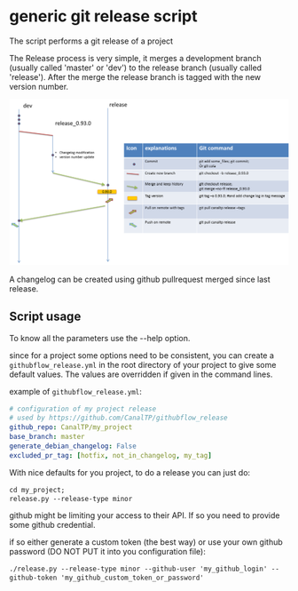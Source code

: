 # generic git release script
 
 The script performs a git release of a project
 
 The Release process is very simple, it merges a development branch (usually called 'master' or 'dev') to the 
 release 
 branch (usually called 'release'). After the merge the release branch is tagged with the new version number.
 
 ![release process](doc/release.png)
 
 A changelog can be created using github pullrequest merged since last release.

## Script usage
 
 To know all the parameters use the --help option.
 
 since for a project some options need to be consistent, you can create a `githubflow_release.yml` in the root
  directory of your project to give some default values.
  The values are overridden if given in the command lines.
  
  example of `githubflow_release.yml`:
  
  ```yml
# configuration of my project release
# used by https://github.com/CanalTP/githubflow_release
github_repo: CanalTP/my_project
base_branch: master
generate_debian_changelog: False
excluded_pr_tag: [hotfix, not_in_changelog, my_tag]
  ```
 
 With nice defaults for you project, to do a release you can just do:
 
 ```
 cd my_project;
 release.py --release-type minor
 ```
 
 github might be limiting your access to their API. If so you need to provide some github credential.
 
 if so either generate a custom token (the best way) or use your own github password (DO NOT PUT it into 
 you configuration file):
 
 ```
 ./release.py --release-type minor --github-user 'my_github_login' --github-token 'my_github_custom_token_or_password'
 ```
 

